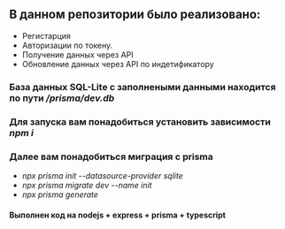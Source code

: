## В данном репозитории было реализовано:
  * Регистарция
  * Авторизации по токену.
  * Получение данных через API
  * Обновление данных через API по индетификатору

### База данных SQL-Lite с заполнеными данными находится по пути */prisma/dev.db*

### Для запуска вам понадобиться установить зависимости *npm i*
### Далее вам понадобиться миграция с prisma 
  * *npx prisma init --datasource-provider sqlite*
  * *npx prisma migrate dev --name init*
  * *npx prisma generate*

#### Выполнен код на nodejs + express + prisma + typescript 
